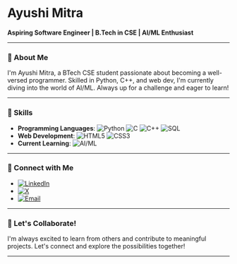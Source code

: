 # Ayushi Mitra

**Aspiring Software Engineer | B.Tech in CSE | AI/ML Enthusiast**

---

### 👋 About Me

I'm Ayushi Mitra, a BTech CSE student passionate about becoming a well-versed programmer. Skilled in Python, C++, and web dev, I'm currently diving into the world of AI/ML. Always up for a challenge and eager to learn!

---

### 🚀 Skills

- **Programming Languages**: ![Python](https://img.shields.io/badge/Python-3776AB?style=flat-square&logo=python&logoColor=white) ![C](https://img.shields.io/badge/C-A8B9CC?style=flat-square&logo=c&logoColor=white) ![C++](https://img.shields.io/badge/C++-00599C?style=flat-square&logo=cplusplus&logoColor=white) ![SQL](https://img.shields.io/badge/SQL-4479A1?style=flat-square&logo=postgresql&logoColor=white)
- **Web Development**: ![HTML5](https://img.shields.io/badge/HTML5-E34F26?style=flat-square&logo=html5&logoColor=white) ![CSS3](https://img.shields.io/badge/CSS3-1572B6?style=flat-square&logo=css3&logoColor=white)
- **Current Learning**: ![AI/ML](https://img.shields.io/badge/AI/ML-FF6F00?style=flat-square&logo=ai&logoColor=white)

---




### 🔗 Connect with Me

- [![LinkedIn](https://img.shields.io/badge/LinkedIn-0077B5?style=flat-square&logo=linkedin&logoColor=white)](https://www.linkedin.com/in/ayushi-mitra-20a9a5244/)
- [![X](https://img.shields.io/badge/Twitter-1DA1F2?style=flat-square&logo=twitter&logoColor=white)](https://x.com/ayushi_mitraa)
- [![Email](https://img.shields.io/badge/Email-D14836?style=flat-square&logo=gmail&logoColor=white)](mailto:ayushimitra22@gmail.com)

---



### 💬 Let's Collaborate!

I'm always excited to learn from others and contribute to meaningful projects. Let's connect and explore the possibilities together!

---

